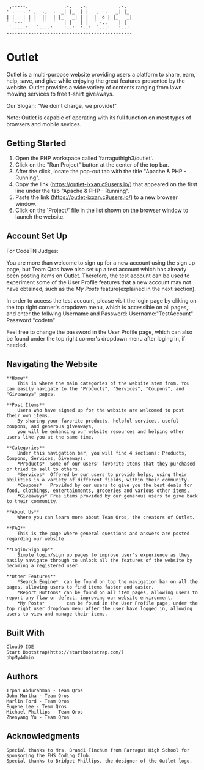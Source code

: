 
     ,-----.             .-.   .-.           .-.
    ' .---. ' ,--.,--.  _| |_  | |   ,--.   _| |_
    | |   | | |  ||  | |_   _| | |  |  o | |_   _|
    ' '---' ' '  ''  '   | |   | |  ' -..    | |
     `-----'   `----'    '--'  '--'  `---'   '--' 
    ----------------------------------------------
   


# Outlet

Outlet is a multi-purpose website providing users a platform to share, earn, help, save, and give while enjoying the great features presented by the website. 
Outlet provides a wide variety of contents ranging from lawn mowing services to free t-shirt giveaways.

Our Slogan: "We don't charge, we provide!"

Note: Outlet is capable of operating with its full function on most types of browsers and mobile sevices.


## Getting Started

1) Open the PHP workspace called 'farraguthigh3/outlet'.
2) Click on the "Run Project" button at the center of the top bar.
3) After the click, locate the pop-out tab with the title "Apache & PHP - Running".
4) Copy the link (https://outlet-ixxan.c9users.io/) that appeared on the first line under the tab "Apache & PHP - Running".
5) Paste the link (https://outlet-ixxan.c9users.io/) to a new browser window.
6) Click on the 'Project/' file in the list shown on the browser window to launch the website.


## Account Set Up

For CodeTN Judges:

You are more than welcome to sign up for a new account using the sign up page, but Team Qros have also set up a test account
which has already been posting items on Outlet. Therefore, the test account can be used to experiment some of the User Profile
features that a new account may not have obtained, such as the *My Posts* feature(explained in the next section).

In order to access the test account, please visit the login page by cliking on the top right corner's dropdown menu, 
which is accessible on all pages, and enter the follwing Username and Password:
Username:"TestAccount"
Password:"codetn"

Feel free to change the password in the User Profile page, which can also be found under the top right corner's dropdown menu after loging in, if needed.



## Navigating the Website

    **Home**            
        This is where the main categories of the website stem from. You can easily navigate to the "Products", "Services", "Coupons", and "Giveaways" pages.

    **Post Items**      
        Users who have signed up for the website are welcomed to post their own items. 
        By sharing your favorite products, helpful services, useful coupons, and generous giveaways, 
        you will be enhancing our website resources and helping other users like you at the same time.
  
    **Categories**  
        Under this navigation bar, you will find 4 sections: Products, Coupons, Services, Giveaways. 
        *Products*  Some of our users' favorite items that they purchased or tried to sell to others. 
        *Services*  Offered by our users to provide helps, using their abilities in a variety of different fields, within their community.
        *Coupons*   Provided by our users to give you the best deals for food, clothings, entertainments, groceries and various other items. 
        *Giveaways* Free items provided by our generous users to give back to their community.

    **About Us**        
        Where you can learn more about Team Qros, the creators of Outlet.

    **FAQ**             
        This is the page where general questions and answers are posted regarding our website.

    **Login/Sign up**   
        Simple login/sign up pages to improve user's experience as they easily navigate through to unlock all the features of the website by becoming a registered user.

    **Other Features**
        *Search Engine*  can be found on top the navigation bar on all the pages, allowing users to find items faster and easier. 
        *Report Buttons* can be found on all item pages, allowing users to report any flaw or defect, improving our website environment.
        *My Posts*        can be found in the User Profile page, under the top right user dropdown menu after the user have logged in, allowing users to view and manage their items.

    
    
## Built With

    Cloud9 IDE
    Start Bootstrap(http://startbootstrap.com/)
    phpMyAdmin



## Authors
    Irpan Abdurahman - Team Qros
    John Murtha - Team Qros
    Marlin Ford - Team Qros
    Eugene Lee - Team Qros
    Michael Phillips - Team Qros
    Zhenyang Yu - Team Qros

## Acknowledgments
    Special thanks to Mrs. Brandi Finchum from Farragut High School for sponsoring the FHS Coding Club.
    Special thanks to Bridget Phillips, the designer of the Outlet logo.

